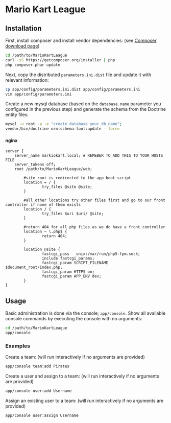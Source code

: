 Mario Kart League
===============

## Installation

First, install composer and install vendor dependencies: (see [Composer download page](http://getcomposer.org/download/))
```bash
cd /path/to/MarioKartLeague
curl -sS https://getcomposer.org/installer | php
php composer.phar update
```

Next, copy the distributed `parameters.ini.dist` file and update it with relevant information:
```bash
cp app/config/parameters.ini.dist app/config/parameters.ini
vim app/config/parameters.ini
```

Create a new mysql database (based on the `database.name` parameter you configured in the previous step) and generate the schema from the Doctrine entity files:
```bash
mysql -u root -p -e "create database your_db_name";
vendor/bin/doctrine orm:schema-tool:update --force
```

#### nginx
```nginx
server {
    server_name markiokart.local; # REMEBER TO ADD THIS TO YOUR HOSTS FILE
    server_tokens off;
    root /path/to/MarioKartLeague/web;

        #site root is redirected to the app boot script
        location = / {
                try_files @site @site;
        }

        #all other locations try other files first and go to our front controller if none of them exists
        location / {
                try_files $uri $uri/ @site;
        }

        #return 404 for all php files as we do have a front controller
        location ~ \.php$ {
                return 404;
        }

        location @site {
                fastcgi_pass   unix:/var/run/php5-fpm.sock;
                include fastcgi_params;
                fastcgi_param SCRIPT_FILENAME $document_root/index.php;
                fastcgi_param HTTPS on;
                fastcgi_param APP_ENV dev;
        }
}
```

## Usage

Basic administration is done via the console; `app/console`. Show all available console commands by executing the console with no arguments:
```bash
cd /path/to/MarioKartLeague
app/console
```

### Examples

Create a team: (will run interactively if no arguments are provided)
```bash
app/console team:add Pirates
```

Create a user and assign to a team: (will run interactively if no arguments are provided)
```bash
app/console user:add Username
```

Assign an existing user to a team: (will run interactively if no arguments are provided)
```bash
app/console user:assign Username
```